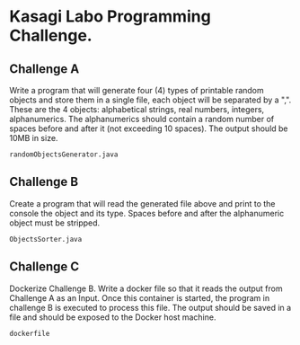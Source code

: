 # Kasagi Labo Programming Challenge. 

## Challenge A
Write a program that will generate four (4) types of printable random objects and store them in a single file, each object will be separated by a ",". These are the 4 objects: alphabetical strings, real numbers, integers, alphanumerics. The alphanumerics should contain a random number of spaces before and after it (not exceeding 10 spaces). The output should be 10MB in size.

`randomObjectsGenerator.java`

## Challenge B
Create a program that will read the generated file above and print to the console the object and its type. Spaces before and after the alphanumeric object must be stripped.

`ObjectsSorter.java`

## Challenge C
Dockerize Challenge B. Write a docker file so that it reads the output from Challenge A as an Input. Once this container is started, the program in challenge B is executed to process this file. The output should be saved in a file and should be exposed to the Docker host machine.

`dockerfile`